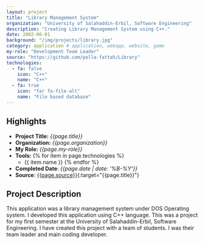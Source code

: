 ```yaml
---
layout: project
title: "Library Management System"
organization: "University of Salahaddin-Erbil, Software Engineering"
description: "Creating Library Management System using C++."
date: 2002-06-01
background: "/img/projects/library.jpg"
category: application # application, webapp, website, game
my-role: "Development Team Leader"
source: "https://github.com/polla-fattah/Library"
technologies:
  - fa: false
    icon: "C++"
    name: "C++"
  - fa: true
    icon: "far fa-file-alt"
    name: "File based database"
---
```

<style>
  ul p {
  margin-bottom: 2px;
  margin-top: 2px;
}
</style>
## Highlights

- **Project Title:** _{{page.title}}_
- **Organization:** _{{page.organization}}_
- **My Role:** _{{page.my-role}}_
- **Tools:** 
  {% for item in page.technologies %}
    - {{ item.name }}
  {% endfor %}
- **Completed Date**: _{{page.date  | date: '%B-%Y'}}_
- **Source**: [{{page.source}}]({{page.source}}){:target="{{page.title}}"}

## Project Description

This application was a library management system under DOS Operating system. I developed this application using C++ language. This was a project for my first semester at the University of Salahaddin-Erbil, Software Engineering. I have created this project with a team of students. I was their team leader and main coding developer.
